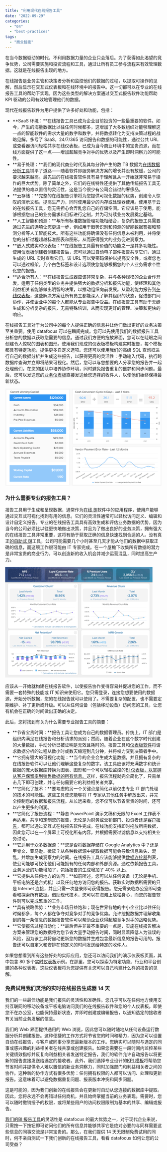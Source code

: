 ```yaml
---
title: "利用现代在线报告工具"
date: "2022-09-29"
categories: 
  - "04"
  - "best-practices"
tags: 
  - "商业智能"
---
```


在当今数据驱动的时代，不利用数据力量的企业只会落后。为了获得如此渴望的竞争优势，公司需要实施和投资流程和工具，通过让所有员工参与流程来有效管理数据。这就是在线报告出现的地方。

在线报告是业务主管和决策者分析和监控他们的数据的过程，以提取可操作的见解，然后显示在交互式仪表板和在线环境中的报告中。这一切都可以在专业的在线报告工具的帮助下实现，因为这些类型的解决方案通过交互式报告软件功能帮助 KPI​​ 驱动的公司有效地管理他们的数据。

现代在线报告软件为用户提供了许多好处和功能，包括：

- **SaaS 环境：**在线报告工具已成为企业目前投资的一些最重要的软件。如今，产生的海量数据比以往任何时候都多，这增加了大多数组织对能够理解这一点的智能软件的需求大量的数字和数字，并将数据转化为支持决策过程的战略见解。多亏了 SaaS，24/7/365 访问报告和数据的可能性，通过公共 URL 或查看器访问轻松共享在线仪表板，已成为当今商业环境中的宝贵资源，而在线方面提供了这一点——增加超越竞争对手的优势以及产生即时洞察力的可能性。
- **易于处理：**我们的现代商业时代及其每分钟产生的数 TB 数据为[在线数据分析工具](https://www.datafocus.ai/infos/data-analysis-tools)铺平了道路——随着软件即服务解决方案的增长并没有放缓，公司的要求越来越高。最先进的在线报告软件具有易于理解且从一开始就非常易于操作的巨大优势。除了简单之外，它们的在线特性还提供了其他传统报告工具无法提供的难以置信的灵活性，这是当今很少有公司会错过的奢侈品。
- **云存储：**完整的在线报告引擎将为您提供可视化数据的优势，创建令人惊叹的演示文稿，提高生产力，同时使用最少的内存或处理器使用。使用基于云的在线报告工具，您无需担心会弄乱您自己的存储空间。它应该易于使用，能够根据您自己的业务需求和目标进行定制，并为可持续业务发展奠定基础。
- **人工智能和预测：**与所有标准数据管理功能相结合，复杂的报告工具需要通过先进的选项让您更进一步，例如用于趋势识别和预测的智能数据警报和预测分析等人工智能技术。所有这些功能将确保没有任何信息未被利用，并将使您的分析过程超越标准图表和图形，从而获得强大的业务促进洞察力。
- **嵌入式或实时仪表板：**在线报告工具最有价值的功能之一是其多功能性。使用[仪表板创建者](https://www.datafocus.ai/infos/dashboard-creator)创建报告后，您可以通过自动电子邮件报告共享它们，通过生成的 URL 实时查看它们，该 URL 可以受密码保护以提高安全性，或者您也可以通过框架。几个白色标签和设计选项使您能够根据您的个人业务需求个性化您的报告。
- **适合所有人：**在线报告生成器应该非常复杂，并与各种规模的企业合作开发。适用于任何类型的业务并提供强大的数据分析和报告功能，使经理和其他利益相关者能够做出明智的决策，以推动组织向前发展。从盈利能力报告到[在线仪表板](https://www.datafocus.ai/infos/online-dashboard)，这些解决方案让所有员工都能深入了解其组织的状态，促进部门间协作，并使企业中的每个人都能从专业报告中受益。在线报告工具有助于无缝生成和分析复杂的报告，无需特殊培训，从而实现更好的管理、决策和更快的响应。

在线报告工具对于为公司中的每个人提供正确的信息并让他们做出更好的业务决策至关重要。使用 datafocus 可以在瞬间完成。您可以先使用我们的数据报告工具分析您的数据以获取您需要的信息。通过我们方便的拖放界面，您可以在眨眼之间创建令人惊叹的图表和图形。使用我们现成的仪表板模板构建实时报告，每个模板都具有特定功能，提供更多自定义选项。您还可以使用我们的高级 SQL 查询框进行自己的数据分析并生成这些报告，以获得更高的灵活性：手动输入代码，执行跨数据库查询并立即将结果可视化。然后，您可以与您想要的人分享您的报告并一起处理他们，在您的团队中培养协作环境，同时避免报告重复的噩梦和同步问题。最后，您可以发送您的[业务仪表板](https://www.datafocus.ai/infos/dashboard-examples-and-templates)直接发送给您选择的收件人，以使他们始终保持最新状态。

![blob.png](images/1664417889-blob-png.png)

### 为什么需要专业的报告工具？

报告工具用于生成和呈现数据，通常作为[在线 BI](https://www.datafocus.ai/infos/online-bi-tools)软件中的应用程序，使用户能够通过交互式可视化找到有用的信息。它们的灵活性通常可以轻松访问定义、编辑和设计自定义报告。专业的在线报告工具具有高效生成和评估业务数据的优势，因为当今的公司必须比以往更快地做出决策，并且为了做出良好的业务决策，拥有强大的在线报告工具非常重要，这将有助于获取正确的信息快速找到合适的人。没有真正[的自助式 BI](https://www.datafocus.ai/infos/self-service-bi-tools)工具，公司可能需要几个小时甚至几天才能从他们的数据中获取正确的信息，而这项工作很可能由 IT 专家完成。在一个屋檐下收集所有数据的潜力是非常宝贵的商业行为，可以创造新的收入机会并减少运营混乱，同时提高生产力。

![blob.png](images/1664417890-blob-png.png)

应该从一开始就构建在线报告软件，以使报告协作变得容易并促进您的工作，而不需要一套特殊的技能或 IT 知识来使用它。您只需登录，连接您想要使用的数据源，开始分析数据，您的在线报告就可以使用了。不需要复杂的配置，也不需要定期维护、补丁更新或升级。可以从任何设备（包括移动设备）访问您的工具，让您有机会在正确的时间做出正确的决定。

此后，您将找到有关为什么需要专业报告工具的摘要：

- **节省宝贵时间：**报告工具让您成为自己的数据管理员。传统上，IT 部门是组织内满足在线报告和分析请求的派别；然而，随着企业在这个数字时代创建的大量数据，手动分析已被证明是无效且耗时的。报告工具和[仪表板软件](https://www.datafocus.ai/infos/best-dashboard-software-features)将请求数据分析的过程从数小时或数天缩短到几分钟，并将权力交到决策者手中。
- **它拥有强大的可视化功能：**当今的企业会生成大量数据，并且拥有复杂的在线报告软件可以让他们理解这些复杂的数字。该工具应该将充满数字和统计数据的庞大数据库转换为图表、图形和一个可以轻松监控的[BI 仪表板，以掌握从客户保留率到销售数据的所有信息。](https://www.datafocus.ai/infos/bi-dashboard-best-practices)这样，报告流程就完全简化了，只需单击几下即可创建，并与任何需要它的利益相关者共享。
- **它简化了技术：**要考虑的另一个关键点是简化以前仅由专业 IT 部门处理的技术的可能性。这些工具使您能够将 IT 专家从其他任务中解放出来，并完全控制您的数据和报告流程。从长远来看，您不仅可以节省宝贵的时间，还可以产生更多的利润。
- **它简化了报告流程：**静态 PowerPoint 演示文稿和无限的 Excel 工作表不再适用。共享和定制您的报告，无论是为财务或营销部门、投资者还是[客户报告](https://www.datafocus.ai/infos/client-dashboard-report-examples)，都可以通过交互式在线报告软件完成。在线功能支持即时拖放所需数据，因此您可以在一个屏幕上可视化所有内容，并根据需要过滤信息以支持相关业务讨论。
- **它适用于众多数据源：**您是否将数据存储在 Google Analytics 中？还是甲骨文、亚马逊、微软？从各种数据源中提取数据可能会导致信息丢失、混乱，并增加生成洞察力的时间。在线报告工具应该能够提供[数据连接器](https://www.datafocus.ai/infos/data-connectors)列表，使公司能够可视化他们可能拥有的任何内部和外部资源。通过依赖报告工具，业务运营的功能增加了，包括报告的生成增加了 40% 以上。
- **它提供从任何地方的访问：**如前所述，您可以从任何设备（无论是手机、平板电脑还是台式机）以及任何地方访问您的报告。获取实时数据所需要的只是 Internet 连接，并且只需一次登录即可获得报告。您无需亲临办公室即可查看和探索所有数据。借助现代技术，您可以在海滩上放松身心，而您的报告软件则可以完成繁重的工作。
- **具有战略优势：**业务市场日益饱和；现在世界各地的中小企业比以往任何时候都多，每个人都在争夺对竞争对手的竞争优势。允许挖掘数据并理解收集到的每一条信息的数据报告软件可以帮助企业获得超越竞争对手的战略优势。
- **它使报告过程自动化：**最后但并非最不重要的一点是，实施在线报告解决方案来管理您的数据将为您节省大量手动报告时间，同时显着降低人为错误的风险，因为该工具将自动更新您的数据并生成包含最新信息的报告可用的。报告还可以自定义和安排在预定义的时间发送给特定的收件人。

如果您想看到所有这些好处的实际应用，您还可以访问我们的演示仪表板页面，其中包含 80 多个[实时仪表板](https://www.datafocus.ai/infos/live-dashboards)示例。在那里，您可以探索为特定功能、行业和平台创建的各种仪表板，这些仪表板将为您提供有关您可以自己构建什么样的报告的见解。

### 免费试用我们灵活的实时在线报告生成器 14 天

我们的一些最佳功能是我们报告的灵活性和准确性。您几乎可以在任何地方使用支持互联网的移动设备或平板电脑访问我们的在线报告软件和您的个人仪表板。即使您不在办公室，也能保持最新状态，并即时创建或编辑报告，以通知选定的接收者有关当前业务发展的信息。

我们的 Web 界面提供通用的 Web 浏览，因此您可以随时随地从任何设备运行数据分析并创建报告。这种便捷的工作方式将节省您的时间和精力，因为您可以设置自动在线报告，与客户或同事分享您最新版本的工作。您确实可以随时与选定的同事或感兴趣的利益相关者在线共享或创建报告。如果您需要在一段时间内监控某些关键绩效指标并反复向利益相关者发送特定报告，我们的软件允许自动报告以将更新的报告直接发送给选定的接收者。此外，我们选择专业设计的[KPI 模板](https://www.datafocus.ai/infos/kpi-examples-and-templates)将帮助您节省时间并提供令人难以置信的新业务洞察力，同时加强部门和利益相关者之间的协作。这种新的协作方式有很多优势：任何拥有权限的人都可以访问、处理和更新报告。这意味着可以避免数据重复问题、报表版本冲突和同步问题。

这是可能的，因为我们创新的在线报告会在更新时自动从您连接的数据库中提取。因此，您将永远不会再错过任何商机，并且始终掌握当前的业务表现。需要时，您可以随时撤销授予的权限，或将某些用户的访问权限限制为基本的共享、编辑或报告。

[我们的BI 报告工具](https://www.datafocus.ai/infos/bi-reporting)的灵活性是 datafocus 的最大优势之一，对于现代企业来说，只需按一下按钮即可访问他们的所有信息并能够共享它是绝对必要的与同样需要这些信息的同事交流是非常宝贵的。那么，在我们提供 14 天无限制免费试用的同时，何不亲自测试一下我们创新的在线报告工具，看看 datafocus 如何让您的公司受益？
